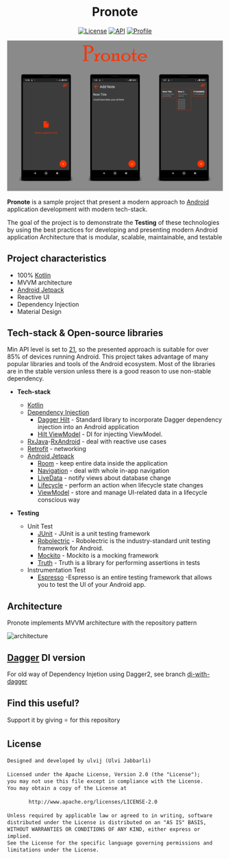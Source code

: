 <h1 align="center">Pronote</h1>

<p align="center">
  <a href="https://opensource.org/licenses/Apache-2.0"><img alt="License" src="https://img.shields.io/badge/License-Apache%202.0-blue.svg"/></a>
  <a href="https://android-arsenal.com/api?level=21"><img alt="API" src="https://img.shields.io/badge/API-21%2B-brightgreen.svg?style=flat"/></a>
  <a href="https://github.com/ulvij"><img alt="Profile" src="https://img.shields.io/badge/github-ulvij-green"/></a> 
</p>

<p align="center">
    <img src="/preview/screenshot.png"/>
</p>

**Pronote** is a sample project that present a modern approach to [Android](https://en.wikipedia.org/wiki/Android_(operating_system)) application development with modern tech-stack.

The goal of the project is to demonstrate  the **Testing** of these technologies by using the best practices for developing and presenting modern Android application Architecture that is modular, scalable, maintainable, and testable

## **Project characteristics**

- 100% [Kotlin](https://kotlinlang.org/)
- MVVM architecture
- [Android Jetpack](https://developer.android.com/jetpack)
- Reactive UI
- Dependency Injection
- Material Design


## Tech-stack & Open-source libraries

Min API level is set to [21](https://android-arsenal.com/api?level=21#l21), so the presented approach is suitable for over 85% of devices running Android. This project takes advantage of many popular libraries and tools of the Android ecosystem. Most of the libraries are in the stable version unless there is a good reason to use non-stable dependency.

- **Tech-stack**
    * [Kotlin](https://kotlinlang.org/)
    * [Dependency Injection](https://developer.android.com/training/dependency-injection) 
        * [Dagger Hilt](https://dagger.dev/hilt/) - Standard library to incorporate Dagger dependency injection into an Android application
        * [Hilt ViewModel](https://developer.android.com/training/dependency-injection/hilt-jetpack) - DI for injecting ViewModel.
    * [RxJava](https://github.com/ReactiveX/RxJava)-[RxAndroid](https://github.com/ReactiveX/RxAndroid) - deal with reactive use cases
    * [Retrofit](https://square.github.io/retrofit/) - networking
    * [Android Jetpack](https://developer.android.com/jetpack)
        * [Room](https://developer.android.com/topic/libraries/architecture/room) - keep entire data inside the application
        * [Navigation](https://developer.android.com/topic/libraries/architecture/navigation/) - deal with whole in-app navigation
        * [LiveData](https://developer.android.com/topic/libraries/architecture/livedata) - notify views about database change
        * [Lifecycle](https://developer.android.com/topic/libraries/architecture/lifecycle) - perform an action when lifecycle state changes
        * [ViewModel](https://developer.android.com/topic/libraries/architecture/viewmodel) - store and manage UI-related data in a lifecycle conscious way
        
- **Testing**
    * Unit Test
      * [JUnit](https://junit.org/junit5/) - JUnit is a unit testing framework
      * [Robolectric](https://github.com/robolectric/robolectric) - Robolectric is the industry-standard unit testing framework for Android.
      * [Mockito](https://github.com/mockito/mockito) - Mockito is a mocking framework
      * [Truth](https://truth.dev/) - Truth is a library for performing assertions in tests
    * Instrumentation Test
      * [Espresso](https://developer.android.com/training/testing/espresso) -Espresso is an entire testing framework that allows you to test the UI of your Android app.

## Architecture
   Pronote implements MVVM architecture with the repository pattern    
 
![architecture](https://user-images.githubusercontent.com/24237865/77502018-f7d36000-6e9c-11ea-92b0-1097240c8689.png)

## [Dagger](https://dagger.dev/) DI version
For old way of Dependency Injetion using Dagger2, see branch [di-with-dagger](https://github.com/ulvij/Pronote/tree/di-with-dagger)

## Find this useful?
Support it by giving :star: for this repository

## License
```
Designed and developed by ulvij (Ulvi Jabbarli)

Licensed under the Apache License, Version 2.0 (the "License");
you may not use this file except in compliance with the License.
You may obtain a copy of the License at

       http://www.apache.org/licenses/LICENSE-2.0

Unless required by applicable law or agreed to in writing, software
distributed under the License is distributed on an "AS IS" BASIS,
WITHOUT WARRANTIES OR CONDITIONS OF ANY KIND, either express or implied.
See the License for the specific language governing permissions and
limitations under the License.
```
